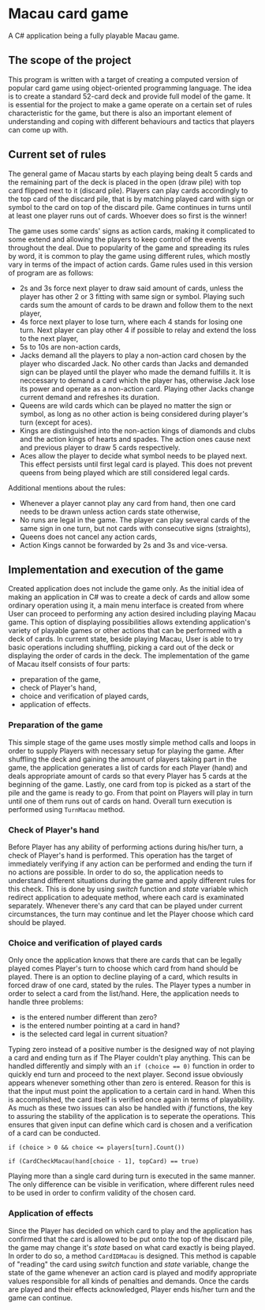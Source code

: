 # Macau card game

A C# application being a fully playable Macau game.

## The scope of the project

This program is written with a target of creating a computed version of popular card game using object-oriented programming language. The idea is to create a standard 52-card deck and provide full model of the game. It is essential for the project to make a game operate on a certain set of rules characteristic for the game, but there is also an important element of understanding and coping with different behaviours and tactics that players can come up with.

## Current set of rules

The general game of Macau starts by each playing being dealt 5 cards and the remaining part of the deck is placed in the open (draw pile) with top card flipped next to it (discard pile). Players can play cards accordingly to the top card of the discard pile, that is by matching played card with sign or symbol to the card on top of the discard pile. Game continues in turns until at least one player runs out of cards. Whoever does so first is the winner!

The game uses some cards' signs as action cards, making it complicated to some extend and allowing the players to keep control of the events throughout the deal. Due to popularity of the game and spreading its rules by word, it is common to play the game using different rules, which mostly vary in terms of the impact of action cards. Game rules used in this version of program are as follows:
* 2s and 3s force next player to draw said amount of cards, unless the player has other 2 or 3 fitting with same sign or symbol. Playing such cards sum the amount of cards to be drawn and follow them to the next player,
* 4s force next player to lose turn, where each 4 stands for losing one turn. Next player can play other 4 if possible to relay and extend the loss to the next player,
* 5s to 10s are non-action cards,
* Jacks demand all the players to play a non-action card chosen by the player who discarded Jack. No other cards than Jacks and demanded sign can be played until the player who made the demand fulfills it. It is neccessary to demand a card which the player has, otherwise Jack lose its power and operate as a non-action card. Playing other Jacks change current demand and refreshes its duration.
* Queens are wild cards which can be played no matter the sign or symbol, as long as no other action is being considered during player's turn (except for aces).
* Kings are distinguished into the non-action kings of diamonds and clubs and the action kings of hearts and spades. The action ones cause next and previous player to draw 5 cards respectively.
* Aces allow the player to decide what symbol needs to be played next. This effect persists until first legal card is played. This does not prevent queens from being played which are still considered legal cards.

Additional mentions about the rules:
* Whenever a player cannot play any card from hand, then one card needs to be drawn unless action cards state otherwise,
* No runs are legal in the game. The player can play several cards of the same sign in one turn, but not cards with consecutive signs (straights),
* Queens does not cancel any action cards,
* Action Kings cannot be forwarded by 2s and 3s and vice-versa.

## Implementation and execution of the game

Created application does not include the game only. As the initial idea of making an application in C# was to create a deck of cards and allow some ordinary operation using it, a main menu interface is created from where User can proceed to performing any action desired including playing Macau game. This option of displaying possibilities allows extending application's variety of playable games or other actions that can be performed with a deck of cards. In current state, beside playing Macau, User is able to try basic operations including shuffling, picking a card out of the deck or displaying the order of cards in the deck. The implementation of the game of Macau itself consists of four parts:
* preparation of the game,
* check of Player's hand,
* choice and verification of played cards,
* application of effects.

### Preparation of the game

This simple stage of the game uses mostly simple method calls and loops in order to supply Players with necessary setup for playing the game. After shuffling the deck and gaining the amount of players taking part in the game, the application generates a list of cards for each Player (hand) and deals appropriate amount of cards so that every Player has 5 cards at the beginning of the game. Lastly, one card from top is picked as a start of the pile and the game is ready to go. From that point on Players will play in turn until one of them runs out of cards on hand. Overall turn execution is performed using `TurnMacau` method.

### Check of Player's hand

Before Player has any ability of performing actions during his/her turn, a check of Player's hand is performed. This operation has the target of immediately verifying if any action can be performed and ending the turn if no actions are possible. In order to do so, the application needs to understand different situations during the game and apply different rules for this check. This is done by using *switch* function and *state* variable which redirect application to adequate method, where each card is examinated separately. Whenever there's any card that can be played under current circumstances, the turn may continue and let the Player choose which card should be played.

### Choice and verification of played cards

Only once the application knows that there are cards that can be legally played comes Player's turn to choose which card from hand should be played. There is an option to decline playing of a card, which results in forced draw of one card, stated by the rules. The Player types a number in order to select a card from the list/hand. Here, the application needs to handle three problems:
* is the entered number different than zero?
* is the entered number pointing at a card in hand?
* is the selected card legal in current situation?

Typing zero instead of a positive number is the designed way of not playing a card and ending turn as if The Player couldn't play anything. This can be handled differently and simply with an `if (choice == 0)` function in order to quickly end turn and proceed to the next player. Second issue obviously appears whenever something other than zero is entered. Reason for this is that the input must point the application to a certain card in hand. When this is accomplished, the card itself is verified once again in terms of playability. As much as these two issues can also be handled with *if* functions, the key to assuring the stability of the application is to seperate the operations. This ensures that given input can define which card is chosen and a verification of a card can be conducted.

`if (choice > 0 && choice <= players[turn].Count())`

`if (CardCheckMacau(hand[choice - 1], topCard) == true)`

Playing more than a single card during turn is executed in the same manner. The only difference can be visible in verification, where different rules need to be used in order to confirm validity of the chosen card.

### Application of effects

Since the Player has decided on which card to play and the application has confirmed that the card is allowed to be put onto the top of the discard pile, the game may change it's *state* based on what card exactly is being played. In order to do so, a method `CardIDMacau` is designed. This method is capable of "reading" the card using *switch* function and *state* variable, change the state of the game whenever an action card is played and modify appropriate values responsible for all kinds of penalties and demands. Once the cards are played and their effects acknowledged, Player ends his/her turn and the game can continue.
